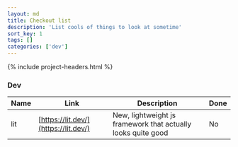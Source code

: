 ```yaml
---
layout: md
title: Checkout list
description: 'List cools of things to look at sometime'
sort_key: 1
tags: []
categories: ['dev']
---
```


{% include project-headers.html %}

### Dev 

| Name | Link | Description | Done |
| --- | --- | --- | --- |
| lit | [https://lit.dev/](https://lit.dev/) | New, lightweight js framework that actually looks quite good | No |
